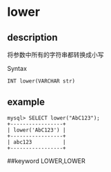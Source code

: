 # lower
## description

将参数中所有的字符串都转换成小写

 Syntax

`INT lower(VARCHAR str)`

## example

```
mysql> SELECT lower("AbC123");
+-----------------+
| lower('AbC123') |
+-----------------+
| abc123          |
+-----------------+
```
##keyword
LOWER,LOWER

